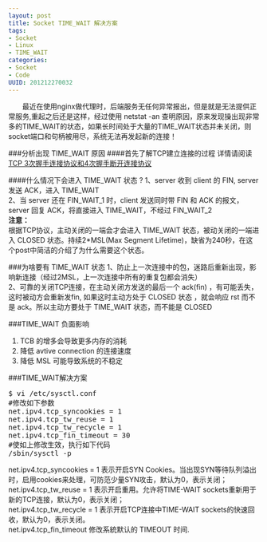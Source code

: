 ```yaml
---
layout: post
title: Socket TIME_WAIT 解决方案
tags: 
- Socket
- Linux
- TIME_WAIT
categories:
- Socket
- Code
UUID: 201212270032
---
```


 　　最近在使用nginx做代理时，后端服务无任何异常报出，但是就是无法提供正常服务,重起之后还是这样，经过使用 netstat -an 查明原因，原来发现操出现非常多的TIME_WAIT的状态，如果长时间处于大量的TIME_WAIT状态并未关闭，则socket端口和句柄被用尽，系统无法再发起新的连接！

###分析出现 TIME_WAIT 原因
####首先了解TCP建立连接的过程
详情请阅读<a href="{{site.baseurl}}/2012-12-27-TCP-status/">TCP 3次握手连接协议和4次握手断开连接协议</a>

####什么情况下会进入 TIME_WAIT 状态 ?
1、server 收到 client 的 FIN, server 发送 ACK，进入 TIME_WAIT<br>
2、当 server 还在 FIN_WAIT_1 时，client 发送同时带 FIN 和 ACK 的报文，server 回复 ACK，将直接进入 TIME_WAIT，不经过 FIN_WAIT_2<br>
<strong>注意：</strong><br>
根据TCP协议，主动关闭的一端会才会进入 TIME_WAIT 状态，被动关闭的一端进入 CLOSED 状态。持续2*MSL(Max Segment Lifetime)，缺省为240秒，在这个post中简洁的介绍了为什么需要这个状态。

###为啥要有 TIME_WAIT 状态
1、防止上一次连接中的包，迷路后重新出现，影响新连接（经过2MSL，上一次连接中所有的重复包都会消失）<br>
2、可靠的关闭TCP连接，在主动关闭方发送的最后一个 ack(fin) ，有可能丢失，这时被动方会重新发fin, 如果这时主动方处于 CLOSED 状态 ，就会响应 rst 而不是 ack。所以主动方要处于 TIME_WAIT 状态，而不能是 CLOSED 

###TIME_WAIT 负面影响
<ol>
<li>TCB 的增多会导致更多内存的消耗</li>
<li>降低 avtive connection 的连接速度</li>
<li>降低 MSL 可能导致系统的不稳定</li>
</ol>

###TIME_WAIT解决方案
<pre id="bash">
$ vi /etc/sysctl.conf
#修改如下参数
net.ipv4.tcp_syncookies = 1 
net.ipv4.tcp_tw_reuse = 1 
net.ipv4.tcp_tw_recycle = 1 
net.ipv4.tcp_fin_timeout = 30
#使如上修改生效，执行如下代码
/sbin/sysctl -p
</pre>
net.ipv4.tcp_syncookies = 1 表示开启SYN Cookies。当出现SYN等待队列溢出时，启用cookies来处理，可防范少量SYN攻击，默认为0，表示关闭；<br>
net.ipv4.tcp_tw_reuse = 1 表示开启重用。允许将TIME-WAIT sockets重新用于新的TCP连接，默认为0，表示关闭； <br>
net.ipv4.tcp_tw_recycle = 1 表示开启TCP连接中TIME-WAIT sockets的快速回收，默认为0，表示关闭。<br>
net.ipv4.tcp_fin_timeout 修改系統默认的 TIMEOUT 时间.<br>
